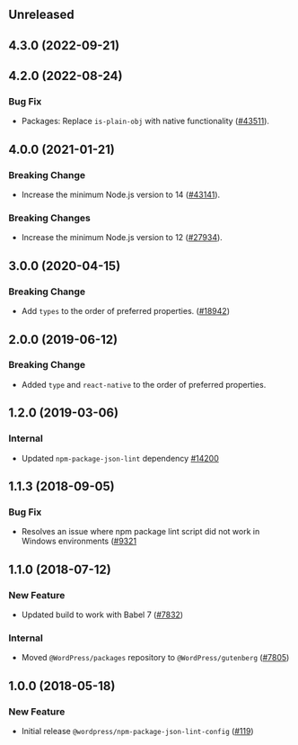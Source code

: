 <!-- Learn how to maintain this file at https://github.com/WordPress/gutenberg/tree/HEAD/packages#maintaining-changelogs. -->

## Unreleased

## 4.3.0 (2022-09-21)

## 4.2.0 (2022-08-24)

### Bug Fix

-   Packages: Replace `is-plain-obj` with native functionality ([#43511](https://github.com/WordPress/gutenberg/pull/43511)).

## 4.0.0 (2021-01-21)

### Breaking Change

-   Increase the minimum Node.js version to 14 ([#43141](https://github.com/WordPress/gutenberg/pull/43141)).

### Breaking Changes

-   Increase the minimum Node.js version to 12 ([#27934](https://github.com/WordPress/gutenberg/pull/27934)).

## 3.0.0 (2020-04-15)

### Breaking Change

-   Add `types` to the order of preferred properties. ([#18942](https://github.com/WordPress/gutenberg/pull/18942))

## 2.0.0 (2019-06-12)

### Breaking Change

-   Added `type` and `react-native` to the order of preferred properties.

## 1.2.0 (2019-03-06)

### Internal

-   Updated `npm-package-json-lint` dependency [#14200](https://github.com/WordPress/gutenberg/pull/14200)

## 1.1.3 (2018-09-05)

### Bug Fix

-   Resolves an issue where npm package lint script did not work in Windows environments ([#9321](https://github.com/WordPress/gutenberg/pull/9321)

## 1.1.0 (2018-07-12)

### New Feature

-   Updated build to work with Babel 7 ([#7832](https://github.com/WordPress/gutenberg/pull/7832))

### Internal

-   Moved `@WordPress/packages` repository to `@WordPress/gutenberg` ([#7805](https://github.com/WordPress/gutenberg/pull/7805))

## 1.0.0 (2018-05-18)

### New Feature

-   Initial release `@wordpress/npm-package-json-lint-config` ([#119](https://github.com/WordPress/packages/pull/119))
